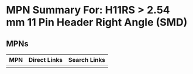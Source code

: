 



# MPN Summary For: H11RS > 2.54 mm 11 Pin Header Right Angle (SMD)

## MPNs
  

|MPN|Direct Links|Search Links|
| :--- | :--- | :--- |
||||
